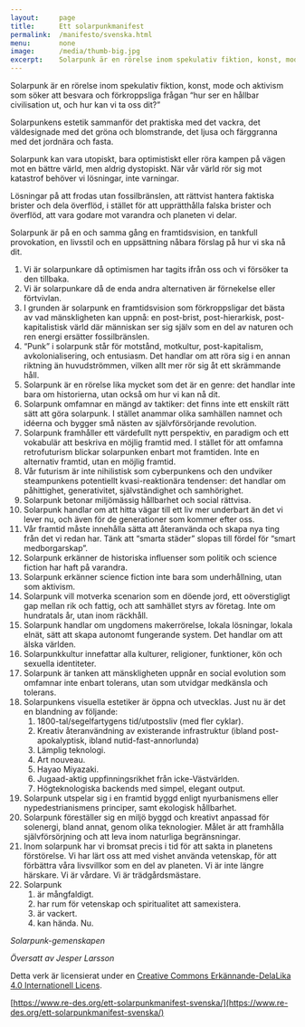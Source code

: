 ```yaml
---
layout:     page
title:      Ett solarpunkmanifest
permalink:  /manifesto/svenska.html
menu:       none
image:      /media/thumb-big.jpg
excerpt:    Solarpunk är en rörelse inom spekulativ fiktion, konst, mode och aktivism som söker att besvara och förkroppsliga frågan “hur ser en hållbar civilisation ut, och hur kan vi ta oss dit?”
---
```


Solarpunk är en rörelse inom spekulativ fiktion, konst, mode och aktivism som söker att besvara och förkroppsliga frågan “hur ser en hållbar civilisation ut, och hur kan vi ta oss dit?”

Solarpunkens estetik sammanför det praktiska med det vackra, det väldesignade med det gröna och blomstrande, det ljusa och färggranna med det jordnära och fasta.

Solarpunk kan vara utopiskt, bara optimistiskt eller röra kampen på vägen mot en bättre värld, men aldrig dystopiskt. När vår värld rör sig mot katastrof behöver vi lösningar, inte varningar.

Lösningar på att frodas utan fossilbränslen, att rättvist hantera faktiska brister och dela överflöd, i stället för att upprätthålla falska brister och överflöd, att vara godare mot varandra och planeten vi delar.

Solarpunk är på en och samma gång en framtidsvision, en tankfull provokation, en livsstil och en uppsättning nåbara förslag på hur vi ska nå dit.

1. Vi är solarpunkare då optimismen har tagits ifrån oss och vi försöker ta den tillbaka.
2. Vi är solarpunkare då de enda andra alternativen är förnekelse eller förtvivlan.
3. I grunden är solarpunk en framtidsvision som förkroppsligar det bästa av vad mänskligheten kan uppnå: en post-brist, post-hierarkisk, post-kapitalistisk värld där människan ser sig själv som en del av naturen och ren energi ersätter fossilbränslen. 
4. “Punk” i solarpunk står för motstånd, motkultur, post-kapitalism, avkolonialisering, och entusiasm. Det handlar om att röra sig i en annan riktning än huvudströmmen, vilken allt mer rör sig åt ett skrämmande håll.
5. Solarpunk är en rörelse lika mycket som det är en genre: det handlar inte bara om historierna, utan också om hur vi kan nå dit.
6. Solarpunk omfamnar en mängd av taktiker: det finns inte ett enskilt rätt sätt att göra solarpunk. I stället anammar olika samhällen namnet och idéerna och bygger små nästen av självförsörjande revolution.
7. Solarpunk framhåller ett värdefullt nytt perspektiv, en paradigm och ett vokabulär att beskriva en möjlig framtid med. I stället för att omfamna retrofuturism blickar solarpunken enbart mot framtiden. Inte en alternativ framtid, utan en möjlig framtid.
8. Vår futurism är inte nihilistisk som cyberpunkens och den undviker steampunkens potentiellt kvasi-reaktionära tendenser: det handlar om påhittighet, generativitet, självständighet och samhörighet.
9. Solarpunk betonar miljömässig hållbarhet och social rättvisa.
10. Solarpunk handlar om att hitta vägar till ett liv mer underbart än det vi lever nu, och även för de generationer som kommer efter oss. 
11. Vår framtid måste innehålla sätta att återanvända och skapa nya ting från det vi redan har. Tänk att “smarta städer” slopas till fördel för “smart medborgarskap”.
12. Solarpunk erkänner de historiska influenser som politik och science fiction har haft på varandra.
13. Solarpunk erkänner science fiction inte bara som underhållning, utan som aktivism.
14. Solarpunk vill motverka scenarion som en döende jord, ett oöverstigligt gap mellan rik och fattig, och att samhället styrs av företag. Inte om hundratals år, utan inom räckhåll.
15. Solarpunk handlar om ungdomens makerrörelse, lokala lösningar, lokala elnät, sätt att skapa autonomt fungerande system. Det handlar om att älska världen.
16. Solarpunkkultur innefattar alla kulturer, religioner, funktioner, kön och sexuella identiteter.
17. Solarpunk är tanken att mänskligheten uppnår en social evolution som omfamnar inte enbart tolerans, utan som utvidgar medkänsla och tolerans.
18. Solarpunkens visuella estetiker är öppna och utvecklas. Just nu är det en blandning av följande: 
    1. 1800-tal/segelfartygens tid/utpostsliv (med fler cyklar).
    2. Kreativ återanvändning av existerande infrastruktur (ibland post-apokalyptisk, ibland nutid-fast-annorlunda)
    3. Lämplig teknologi.
    4. Art nouveau.
    5. Hayao Miyazaki.
    6. Jugaad-aktig uppfinningsrikhet från icke-Västvärlden.
    7. Högteknologiska backends med simpel, elegant output.
19. Solarpunk utspelar sig i en framtid byggd enligt nyurbanismens eller nypedestrianismens principer, samt ekologisk hållbarhet.
20. Solarpunk föreställer sig en miljö byggd och kreativt anpassad för solenergi, bland annat, genom olika teknologier. Målet är att framhålla självförsörjning och att leva inom naturliga begränsningar.
21. Inom solarpunk har vi bromsat precis i tid för att sakta in planetens förstörelse. Vi har lärt oss att med vishet använda vetenskap, för att förbättra våra livsvillkor som en del av planeten. Vi är inte längre härskare. Vi är vårdare. Vi är trädgårdsmästare.
22. Solarpunk
    1. är mångfaldigt.
    2. har rum för vetenskap och spiritualitet att samexistera.
    3. är vackert.
    4. kan hända. Nu.

*Solarpunk-gemenskapen*

*Översatt av Jesper Larsson*

Detta verk är licensierat under en [Creative Commons Erkännande-DelaLika 4.0 Internationell Licens](http://creativecommons.org/licenses/by-sa/4.0/).

[https://www.re-des.org/ett-solarpunkmanifest-svenska/](https://www.re-des.org/ett-solarpunkmanifest-svenska/)
